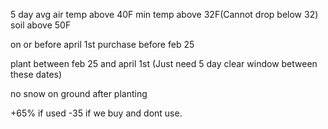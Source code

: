 5 day avg air temp above 40F
min temp above 32F(Cannot drop below 32) 
soil above 50F

on or before april 1st 
purchase before feb 25

plant between feb 25 and april 1st
(Just need 5 day clear window between these dates)

no snow on ground after planting

+65% if used
-35 if we buy and dont use. 

